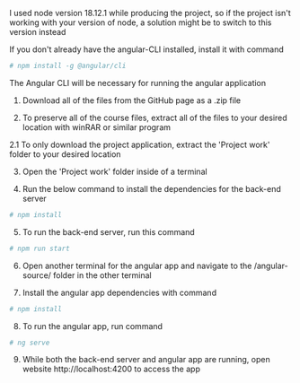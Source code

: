 I used node version 18.12.1 while producing the project, so if the project isn't working with your version of node, a solution might be to switch to this version instead

If you don't already have the angular-CLI installed, install it with command
```rb
# npm install -g @angular/cli
```
The Angular CLI will be necessary for running the angular application



1. Download all of the files from the GitHub page as a .zip file

2. To preserve all of the course files, extract all of the files to your desired location with winRAR or similar program

2.1 To only download the project application, extract the 'Project work' folder to your desired location
  
3. Open the 'Project work' folder inside of a terminal

4. Run the below command to install the dependencies for the back-end server
```rb
# npm install
```
5. To run the back-end server, run this command
```rb
# npm run start
```
6. Open another terminal for the angular app and navigate to the /angular-source/ folder in the other terminal

7. Install the angular app dependencies with command
```rb
# npm install
```
8. To run the angular app, run command
```rb
# ng serve
```
9. While both the back-end server and angular app are running, open website http://localhost:4200 to access the app
